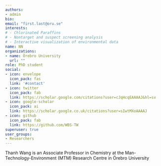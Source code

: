 ```yaml
---
authors:
- admin
bio: 
email: "first.last@oru.se"
interests:
# - Chlorinated Paraffins
# - Nontarget and suspect screening analysis
# - Interactive visualization of environmental data
name: NN
organizations:
- name: Örebro University
  url: ""
role: PhD student
social:
- icon: envelope
  icon_pack: fas
  link: '#contact'
- icon: twitter
  icon_pack: fab
  link: https://scholar.google.com/citations?user=cJqHcqEAAAAJ&hl=sv
- icon: google-scholar
  icon_pack: ai
  link: https://scholar.google.co.uk/citations?user=sIwtMXoAAAAJ
- icon: github
  icon_pack: fab
  link: https://github.com/WBS-TW
superuser: true
user_groups:
- Researchers
---
```


Thanh Wang is an Associate Professor in Chemistry at the Man-Technology-Environment (MTM) Research Centre in Örebro University
